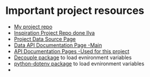 # Important project resources
* [My project repo](https://github.com/sanyassyed/sf_eviction)
* [Inspiration Project Repo done Ilya](https://github.com/ilya-galperin/SF-EvictionTracker)
* [Project Data Source Page](https://data.sfgov.org/Housing-and-Buildings/Eviction-Notices/5cei-gny5)
* [Data API Documentation Page -Main](https://dev.socrata.com/foundry/data.sfgov.org/5cei-gny5)
* [API Documentation Pages -Used for this project](info_api.md)
* [Decouple package](https://pypi.org/project/python-decouple/) to load evnironment variables
* [python-dotenv package](https://pypi.org/project/python-dotenv/) to load evnironment variables
* []()
